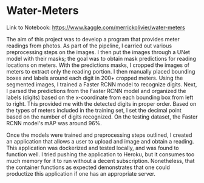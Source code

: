 # Water-Meters

Link to Notebook: https://www.kaggle.com/merrickolivier/water-meters

The aim of this project was to develop a program that provides meter readings from photos. As part of the pipeline, I carried out various preprocessing steps on the images. I then put the images through a UNet model with their masks; the goal was to obtain mask predictions for reading locations on meters. With the predictions masks, I cropped the images of meters to extract only the reading portion. I then manually placed bounding boxes and labels around each digit in 200+ cropped meters. Using the segmented images, I trained a Faster RCNN model to recognize digits. Next, I parsed the predictions from the Faster RCNN model and organized the labels (digits) based on the x-coordinate from each bounding box from left to right. This provided me with the detected digits in proper order. Based on the types of meters included in the training set, I set the decimal point based on the number of digits recognized. On the testing dataset, the Faster RCNN model's mAP was around 96%.

Once the models were trained and preprocessing steps outlined, I created an application that allows a user to upload and image and obtain a reading. This application was dockerized and tested locally, and was found to function well. I tried pushing the application to Heroku, but it consumes too much memory for it to run without a decent subscription. Nonetheless, that the container functions as expected demonstrates that one could productize this application if one has an appropriate server.

